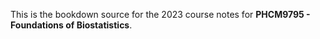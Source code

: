 This is the bookdown source for the 2023 course notes for **PHCM9795 - Foundations of Biostatistics**.
